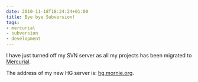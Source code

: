 ```yaml
---
date: 2010-11-18T18:24:24+01:00
title: Bye bye Subversion!
tags:
- mercurial
- subversion
- development
---
```


I have just turned off my SVN server as all my projects has been migrated to
[Mercurial](http://mercurial.selenic.com/).

The address of my new HG server is: [hg.mornie.org](http://hg.mornie.org/).
